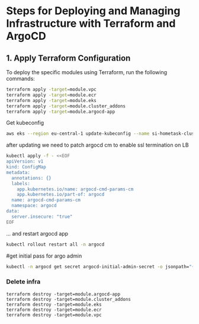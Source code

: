 # Steps for Deploying and Managing Infrastructure with Terraform and ArgoCD

## 1. Apply Terraform Configuration

To deploy the specific modules using Terraform, run the following commands:

```bash
terraform apply -target=module.vpc
terraform apply -target=module.ecr
terraform apply -target=module.eks
terraform apply -target=module.cluster_addons
terraform apply -target=module.argocd-app
```
Get kubeconfig
```bash
aws eks --region eu-central-1 update-kubeconfig --name si-hometask-cluster  
```





after updating we need to patch argocd cm to enable ssl termination on LB

```bash
kubectl apply -f - <<EOF
apiVersion: v1
kind: ConfigMap
metadata:
  annotations: {}
  labels:
    app.kubernetes.io/name: argocd-cmd-params-cm
    app.kubernetes.io/part-of: argocd
  name: argocd-cmd-params-cm
  namespace: argocd
data:
  server.insecure: "true"
EOF
```
... and restart argocd app
```bash
kubectl rollout restart all -n argocd 
```


#get initial pass for argo admin 
```bash
kubectl -n argocd get secret argocd-initial-admin-secret -o jsonpath="{.data.password}" | base64 -d
```

### Delete infra 
```
terraform destroy -target=module.argocd-app
terraform destroy -target=module.cluster_addons
terraform destroy -target=module.eks
terraform destroy -target=module.ecr
terraform destroy -target=module.vpc
```
